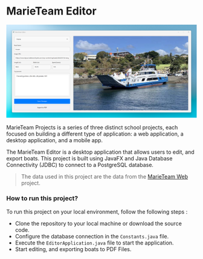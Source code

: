 # MarieTeam Editor

![](marieteam-editor.png)

MarieTeam Projects is a series of three distinct school projects, each focused on building a different type of
application: a web application, a desktop application, and a mobile app.

The MarieTeam Editor is a desktop application that allows users to edit, and export boats.
This project is built using JavaFX and Java Database Connectivity (JDBC) to connect to a PostgreSQL database. 

> The data used in this project are the data from the [MarieTeam Web](https://github.com/MrInspection/marieteam-web) project.

### How to run this project?
To run this project on your local environment, follow the following steps :

- Clone the repository to your local machine or download the source code.
- Configure the database connection in the `Constants.java` file.
- Execute the `EditorApplication.java` file to start the application.
- Start editing, and exporting boats to PDF Files.